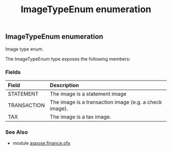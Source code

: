 ﻿---
title: ImageTypeEnum enumeration
second_title: Aspose.Finance for Python via .NET API References
description: 
type: docs
weight: 1150
url: /python-net/aspose.finance.ofx/imagetypeenum/
is_root: false
---

## ImageTypeEnum enumeration

Image type enum.



The ImageTypeEnum type exposes the following members:

### Fields
| Field | Description |
| :- | :- |
| STATEMENT | The image is a statement image |
| TRANSACTION | The image is a transaction image (e.g. a check image). |
| TAX | The image is a tax image. |


### See Also

* module [aspose.finance.ofx](../)
